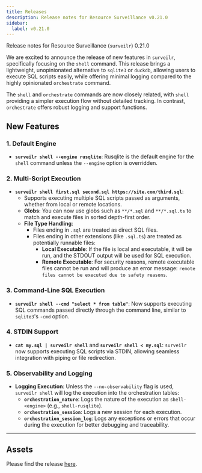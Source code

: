 ```yaml
---
title: Releases
description: Release notes for Resource Surveillance v0.21.0
sidebar:
  label: v0.21.0
---
```

Release notes for Resource Surveillance (`surveilr`) 0.21.0

We are excited to announce the release of new features in `surveilr`, specifically focusing on the `shell` command. This release brings a lightweight, unopinionated alternative to `sqlite3` or `duckdb`, allowing users to execute SQL scripts easily, while offering minimal logging compared to the highly opinionated `orchestrate` command.

The `shell` and `orchestrate` commands are now closely related, with `shell` providing a simpler execution flow without detailed tracking. In contrast, `orchestrate` offers robust logging and support functions. 

## New Features

### 1. Default Engine
- **`surveilr shell --engine rusqlite`**: Rusqlite is the default engine for the `shell` command unless the `--engine` option is overridden.

### 2. Multi-Script Execution
- **`surveilr shell first.sql second.sql https://site.com/third.sql`**: 
  - Supports executing multiple SQL scripts passed as arguments, whether from local or remote locations.
  - **Globs**: You can now use globs such as `**/*.sql` and `**/*.sql.ts` to match and execute files in sorted depth-first order.
  - **File Type Handling**: 
    - Files ending in `.sql` are treated as direct SQL files.
    - Files ending in other extensions (like `.sql.ts`) are treated as potentially runnable files:
      - **Local Executable**: If the file is local and executable, it will be run, and the STDOUT output will be used for SQL execution.
      - **Remote Executable**: For security reasons, remote executable files cannot be run and will produce an error message: `remote files cannot be executed due to safety reasons`.

### 3. Command-Line SQL Execution
- **`surveilr shell --cmd "select * from table"`**: Now supports executing SQL commands passed directly through the command line, similar to `sqlite3`'s `-cmd` option.

### 4. STDIN Support
- **`cat my.sql | surveilr shell`** and **`surveilr shell < my.sql`**: `surveilr` now supports executing SQL scripts via STDIN, allowing seamless integration with piping or file redirection.

### 5. Observability and Logging
- **Logging Execution**: Unless the `--no-observability` flag is used, `surveilr shell` will log the execution into the orchestration tables:
  - **`orchestration_nature`**: Logs the nature of the execution as `shell-<engine>` (e.g., `shell-rusqlite`).
  - **`orchestration_session`**: Logs a new session for each execution.
  - **`orchestration_session_log`**: Logs any exceptions or errors that occur during the execution for better debugging and traceability.

---



## Assets
Please find the release [here](https://github.com/opsfolio/releases.opsfolio.com/releases/tag/0.21.0).